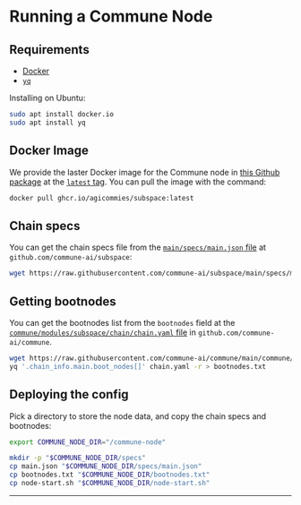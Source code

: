 # Running a Commune Node

## Requirements

- [Docker](https://docs.docker.com/get-docker/)
- [`yq`](https://mikefarah.gitbook.io/yq/)

Installing on Ubuntu:

```sh
sudo apt install docker.io
sudo apt install yq
```

## Docker Image

We provide the laster Docker image for the Commune node in [this Github
package][docker-package] at the [`latest` tag][docker-image]. You can pull the
image with the command:

```sh
docker pull ghcr.io/agicommies/subspace:latest
```

## Chain specs

You can get the chain specs file from the [`main/specs/main.json` file] at
`github.com/commune-ai/subspace`:

```sh
wget https://raw.githubusercontent.com/commune-ai/subspace/main/specs/main.json
```

## Getting bootnodes

You can get the bootnodes list from the `bootnodes` field at the
[`commune/modules/subspace/chain/chain.yaml` file] in
`github.com/commune-ai/commune`.

```sh
wget https://raw.githubusercontent.com/commune-ai/commune/main/commune/modules/subspace/chain/chain.yaml
yq '.chain_info.main.boot_nodes[]' chain.yaml -r > bootnodes.txt
```

## Deploying the config

Pick a directory to store the node data, and copy the chain specs and bootnodes:

```sh
export COMMUNE_NODE_DIR="/commune-node"

mkdir -p "$COMMUNE_NODE_DIR/specs"
cp main.json "$COMMUNE_NODE_DIR/specs/main.json"
cp bootnodes.txt "$COMMUNE_NODE_DIR/bootnodes.txt"
cp node-start.sh "$COMMUNE_NODE_DIR/node-start.sh"
```

---

[docker-package]: https://github.com/orgs/agicommies/packages/container/package/subspace
[docker-image]: https://github.com/orgs/agicommies/packages/container/subspace/164109015?tag=latest

[`commune/modules/subspace/chain/chain.yaml` file]: https://github.com/commune-ai/commune/blob/main/commune/modules/subspace/chain/chain.yaml
[`main/specs/main.json` file]: https://github.com/commune-ai/subspace/blob/main/specs/main.json
